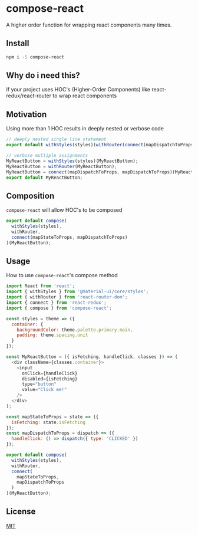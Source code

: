 # compose-react

A higher order function for wrapping react components many times.

## Install

```bash
npm i -S compose-react
```

## Why do i need this?
If your project uses HOC's (Higher-Order Components) like react-redux/react-router to wrap react components

## Motivation
Using more than 1 HOC results in deeply nested or verbose code
```js
// deeply nested single line statement
export default withStyles(styles)(withRouter(connect(mapDispatchToProps, mapDispatchToProps)(MyReactButton)));

// verbose multiple assignments
MyReactButton = withStyles(styles)(MyReactButton);
MyReactButton = withRouter(MyReactButton);
MyReactButton = connect(mapDispatchToProps, mapDispatchToProps)(MyReactButton);
export default MyReactButton;
```
## Composition
`compose-react` will allow HOC's to be composed
```js
export default compose(
  withStyles(styles),
  withRouter,
  connect(mapStateToProps, mapDispatchToProps)
)(MyReactButton);
```

## Usage
How to use `compose-react`'s compose method

```js
import React from 'react';
import { withStyles } from '@material-ui/core/styles';
import { withRouter } from 'react-router-dom';
import { connect } from 'react-redux';
import { compose } from 'compose-react';

const styles = theme => ({
  container: {
    backgroundColor: theme.palette.primary.main,
    padding: theme.spacing.unit
  }
});

const MyReactButton = ({ isFetching, handleClick, classes }) => (
  <div className={classes.container}>
    <input
      onClick={handleClick}
      disabled={isFetching}
      type="button"
      value="Click me!"
    />
  </div>
);

const mapStateToProps = state => ({
  isFetching: state.isFetching
});
const mapDispatchToProps = dispatch => ({
  handleClick: () => dispatch({ type: 'CLICKED' })
});

export default compose(
  withStyles(styles),
  withRouter,
  connect(
    mapStateToProps,
    mapDispatchToProps
  )
)(MyReactButton);
```

## License

[MIT](http://vjpr.mit-license.org)
